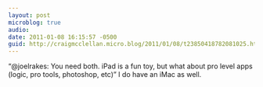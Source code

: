 ```yaml
---
layout: post
microblog: true
audio: 
date: 2011-01-08 16:15:57 -0500
guid: http://craigmcclellan.micro.blog/2011/01/08/t23850418782081025.html
---
```

“@joelrakes: You need both. iPad is a fun toy, but what about pro level apps (logic, pro tools, photoshop, etc)” I do have an iMac as well.
